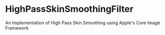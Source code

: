 # HighPassSkinSmoothingFilter
An implementation of High Pass Skin Smoothing using Apple's Core Image Framework
